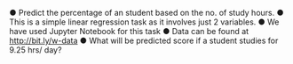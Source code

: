 ● Predict the percentage of an student based on the no. of study hours.
● This is a simple linear regression task as it involves just 2 variables.
● We have used Jupyter Notebook for this task
● Data can be found at http://bit.ly/w-data
● What will be predicted score if a student studies for 9.25 hrs/ day?

